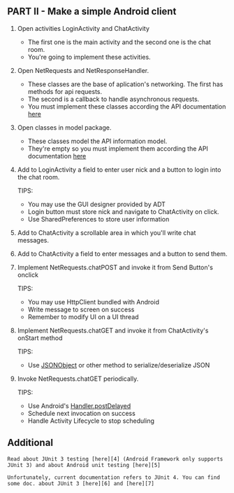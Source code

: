 

PART II - Make a simple Android client
---------------------------------------

1. Open activities LoginActivity and ChatActivity

	* The first one is the main activity and the second one is the chat room. 
	* You're going to implement these activities. 

2. Open NetRequests and NetResponseHandler.

	* These classes are the base of aplication's networking. The first has methods for api requests. 
	* The second is a callback to handle asynchronous requests.
	* You must implement these classes according the API documentation [here][1]
	

3. Open classes in model package.

	* These classes model the API information model.
	* They're empty so you must implement them according the API documentation [here][1]
      

4. Add to LoginActivity a field to enter user nick and a button to login into the chat room.

	TIPS:
	* You may use the GUI designer provided by ADT 
	* Login button must store nick and navigate to ChatActivity on click.
	* Use SharedPreferences to store user information
	
5. Add to ChatActivity a scrollable area in which you'll write chat messages. 

6. Add to ChatActivity a field to enter messages and a button to send them.

7. Implement NetRequests.chatPOST and invoke it from Send Button's onclick

	TIPS: 
	* You may use HttpClient bundled with Android
	* Write message to screen on success
	* Remember to modify UI on a UI thread
	
8. Implement NetRequests.chatGET and invoke it from ChatActivity's onStart method

	TIPS:
	* Use [JSONObject][2] or other method to serialize/deserialize JSON
	
9. Invoke NetRequests.chatGET periodically.

	TIPS:
	* Use Android's [Handler.postDelayed][3]
	* Schedule next invocation on success
	* Handle Activity Lifecycle to stop scheduling
	 

Additional
---------------------------

	Read about JUnit 3 testing [here][4] (Android Framework only supports JUnit 3) and about Android unit testing [here][5]

	Unfortunately, current documentation refers to JUnit 4. You can find some doc. about JUnit 3 [here][6] and [here][7]



[1]: http://jira.mundoreader.com/confluence/display/Orpheus/CR+Kick-off+-+Training "KATA API"
[2]: http://developer.android.com/reference/org/json/JSONObject.html "JSONObject"
[3]: http://developer.android.com/reference/android/os/Handler.html
[4]: http://junit.sourceforge.net/junit3.8.1/ "JUnit 3"
[5]: http://developer.android.com/tools/testing/testing_android.html "Android Testing Fundamentals"
[6]: http://junit.sourceforge.net/doc/cookstour/cookstour.htm
[7]: http://pub.admc.com/howtos/junit3x/junit3x.html 
